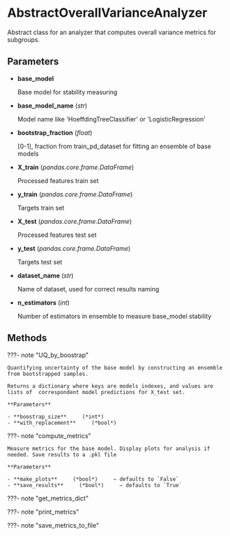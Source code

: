 # AbstractOverallVarianceAnalyzer

Abstract class for an analyzer that computes overall variance metrics for subgroups.



## Parameters

- **base_model**

    Base model for stability measuring

- **base_model_name** (*str*)

    Model name like 'HoeffdingTreeClassifier' or 'LogisticRegression'

- **bootstrap_fraction** (*float*)

    [0-1], fraction from train_pd_dataset for fitting an ensemble of base models

- **X_train** (*pandas.core.frame.DataFrame*)

    Processed features train set

- **y_train** (*pandas.core.frame.DataFrame*)

    Targets train set

- **X_test** (*pandas.core.frame.DataFrame*)

    Processed features test set

- **y_test** (*pandas.core.frame.DataFrame*)

    Targets test set

- **dataset_name** (*str*)

    Name of dataset, used for correct results naming

- **n_estimators** (*int*)

    Number of estimators in ensemble to measure base_model stability




## Methods

???- note "UQ_by_boostrap"

    Quantifying uncertainty of the base model by constructing an ensemble from bootstrapped samples.

    Returns a dictionary where keys are models indexes, and values are lists of  correspondent model predictions for X_test set.

    **Parameters**

    - **boostrap_size**     (*int*)    
    - **with_replacement**     (*bool*)    
    
???- note "compute_metrics"

    Measure metrics for the base model. Display plots for analysis if needed. Save results to a .pkl file

    **Parameters**

    - **make_plots**     (*bool*)     – defaults to `False`    
    - **save_results**     (*bool*)     – defaults to `True`    
    
???- note "get_metrics_dict"

???- note "print_metrics"

???- note "save_metrics_to_file"

